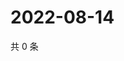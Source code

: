 # 2022-08-14

共 0 条

<!-- BEGIN WEIBO -->
<!-- 最后更新时间 Sun Aug 14 2022 23:16:51 GMT+0800 (China Standard Time) -->

<!-- END WEIBO -->
